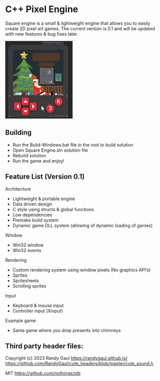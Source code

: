# C++ Pixel Engine
Square engine is a small & lightweight engine that allows you to easily create 2D pixel art games. 
The current version is 0.1 and will be updated with new features & bug fixes later.

![](https://github.com/KamikaziUk/Square-Pixel-Engine/blob/master/Demo.gif)

## Building
- Run the Build-Windows.bat file in the root to build solution
- Open Square Engine.sln solution file
- Rebuild solution
- Run the game and enjoy!

## Feature List (Version 0.1)

Architecture
- Lightweight & portable engine
- Data driven design
- C style using structs & global functions
- Low dependencies
- Premake build system
- Dynamic game DLL system (allowing of dynamic loading of games)

Window
- Win32 window
- Win32 events 

Rendering
- Custom rendering system using window pixels (No graphics API’s)
- Sprites
- Spritesheets
- Scrolling sprites

Input
- Keyboard & mouse input
- Controller input (Xinput)

Example game 
- Santa game where you drop presents into chimneys

## Third party header files:
Copyright (c) 2023 Randy Gaul https://randygaul.github.io/
https://github.com/RandyGaul/cute_headers/blob/master/cute_sound.h

MIT
https://github.com/nothings/stb
